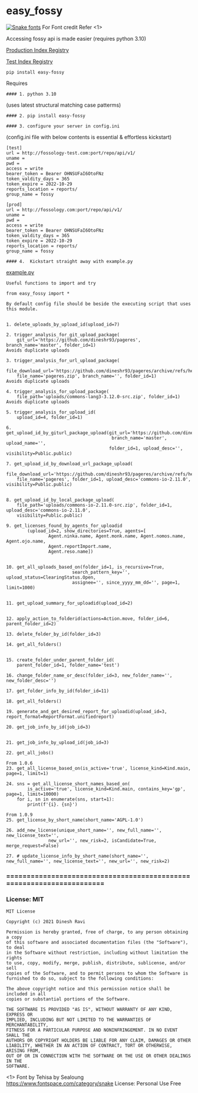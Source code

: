 # easy_fossy

[![Snake fonts](https://see.fontimg.com/api/renderfont4/mLZ3a/eyJyIjoiZnMiLCJoIjoxNzEsInciOjI2MjUsImZzIjo2NSwiZmdjIjoiIzAwMDAwMCIsImJnYyI6IiNGRkZGRkYiLCJ0IjoxfQ/ZWFzeV9mb3NzeQ/terasong.png)](https://www.fontspace.com/category/snake) For Font credit Refer <1>

Accessing fossy api is made easier (requires python 3.10)

[Production Index Registry](https://pypi.org/project/easy-fossy/)

[Test Index Registry](https://test.pypi.org/project/easy-fossy/)

```
pip install easy-fossy
```

Requires

```
#### 1. python 3.10
```

(uses latest structural matching case patterms)

```
#### 2. pip install easy-fossy

```

```
#### 3. configure your server in config.ini
```

(config.ini file with below contents is essential & effortless kickstart)

```
[test]
url = http://fossology-test.com:port/repo/api/v1/
uname =
pwd =
access = write
bearer_token = Bearer OHNSUFaI6OtoFNz
token_valdity_days = 365
token_expire = 2022-10-29
reports_location = reports/
group_name = fossy

[prod]
url = http://fossology.com:port/repo/api/v1/
uname =
pwd =
access = write
bearer_token = Bearer OHNSUFaI6OtoFNz
token_valdity_days = 365
token_expire = 2022-10-29
reports_location = reports/
group_name = fossy
```

```
#### 4.  Kickstart straight away with example.py
```

[example.py](https://github.com/dineshr93/easy_fossy/blob/master/example.py)

```
Useful functions to import and try

from easy_fossy import *

By default config file should be beside the executing script that uses this module.


1. delete_uploads_by_upload_id(upload_id=7)

2. trigger_analysis_for_git_upload_package(
    git_url='https://github.com/dineshr93/pageres', branch_name='master', folder_id=1)
Avoids duplicate uploads

3. trigger_analysis_for_url_upload_package(
    file_download_url='https://github.com/dineshr93/pageres/archive/refs/heads/master.zip',
    file_name='pageres.zip', branch_name='', folder_id=1)
Avoids duplicate uploads

4. trigger_analysis_for_upload_package(
    file_path='uploads/commons-lang3-3.12.0-src.zip', folder_id=1)
Avoids duplicate uploads

5. trigger_analysis_for_upload_id(
    upload_id=4, folder_id=1)

6. get_upload_id_by_giturl_package_upload(git_url='https://github.com/dineshr93/pageres',
                                        branch_name='master', upload_name='',
                                       folder_id=1, upload_desc='', visibility=Public.public)

7. get_upload_id_by_download_url_package_upload(
    file_download_url='https://github.com/dineshr93/pageres/archive/refs/heads/master.zip',
    file_name='pageres', folder_id=1, upload_desc='commons-io-2.11.0', visibility=Public.public)


8. get_upload_id_by_local_package_upload(
    file_path='uploads/commons-io-2.11.0-src.zip', folder_id=1, upload_desc='commons-io-2.11.0',
    visibility=Public.public)

9. get_licenses_found_by_agents_for_uploadid
        (upload_id=2, show_directories=True, agents=[
                Agent.ninka.name, Agent.monk.name, Agent.nomos.name, Agent.ojo.name,
                Agent.reportImport.name,
                Agent.reso.name])


10. get_all_uploads_based_on(folder_id=1, is_recursive=True,
                         search_pattern_key='', upload_status=ClearingStatus.Open,
                         assignee='', since_yyyy_mm_dd='', page=1, limit=1000)


11. get_upload_summary_for_uploadid(upload_id=2)


12. apply_action_to_folderid(actions=Action.move, folder_id=6, parent_folder_id=2)

13. delete_folder_by_id(folder_id=3)

14. get_all_folders()


15. create_folder_under_parent_folder_id(
    parent_folder_id=1, folder_name='test')

16. change_folder_name_or_desc(folder_id=3, new_folder_name='', new_folder_desc='')

17. get_folder_info_by_id(folder_id=11)

18. get_all_folders()

19. generate_and_get_desired_report_for_uploadid(upload_id=3, report_format=ReportFormat.unifiedreport)

20. get_job_info_by_id(job_id=3)


21. get_job_info_by_upload_id(job_id=3)

22. get_all_jobs()

From 1.0.6
23. get_all_license_based_on(is_active='true', license_kind=Kind.main, page=1, limit=1)

24. sns = get_all_license_short_names_based_on(
        is_active='true', license_kind=Kind.main, contains_key='gp', page=1, limit=10000)
    for i, sn in enumerate(sns, start=1):
        print(f'{i}. {sn}')

From 1.0.9
25. get_license_by_short_name(short_name='AGPL-1.0')

26. add_new_license(unique_short_name='', new_full_name='', new_license_text='',
                new_url='', new_risk=2, isCandidate=True, merge_request=False)

27. # update_license_info_by_short_name(short_name='', new_full_name='', new_license_text='', new_url='', new_risk=2)

```

### =====================================================================

### License: MIT

```
MIT License

Copyright (c) 2021 Dinesh Ravi

Permission is hereby granted, free of charge, to any person obtaining a copy
of this software and associated documentation files (the "Software"), to deal
in the Software without restriction, including without limitation the rights
to use, copy, modify, merge, publish, distribute, sublicense, and/or sell
copies of the Software, and to permit persons to whom the Software is
furnished to do so, subject to the following conditions:

The above copyright notice and this permission notice shall be included in all
copies or substantial portions of the Software.

THE SOFTWARE IS PROVIDED "AS IS", WITHOUT WARRANTY OF ANY KIND, EXPRESS OR
IMPLIED, INCLUDING BUT NOT LIMITED TO THE WARRANTIES OF MERCHANTABILITY,
FITNESS FOR A PARTICULAR PURPOSE AND NONINFRINGEMENT. IN NO EVENT SHALL THE
AUTHORS OR COPYRIGHT HOLDERS BE LIABLE FOR ANY CLAIM, DAMAGES OR OTHER
LIABILITY, WHETHER IN AN ACTION OF CONTRACT, TORT OR OTHERWISE, ARISING FROM,
OUT OF OR IN CONNECTION WITH THE SOFTWARE OR THE USE OR OTHER DEALINGS IN THE
SOFTWARE.
```

<1>
Font by Tehisa by Sealoung
https://www.fontspace.com/category/snake
License: Personal Use Free
